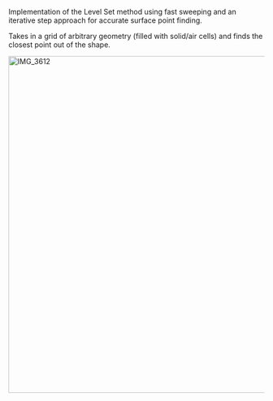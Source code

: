 Implementation of the Level Set method using fast sweeping and an iterative step approach for accurate surface point finding.

Takes in a grid of arbitrary geometry (filled with solid/air cells) and finds the closest point out of the shape.

<img width="814" height="664" alt="IMG_3612" src="https://github.com/user-attachments/assets/e84798bb-e893-4222-abdc-576a11505e83" />
